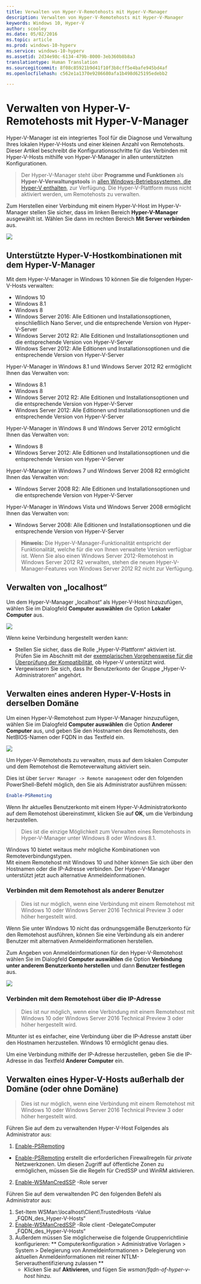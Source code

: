 ```yaml
---
title: Verwalten von Hyper-V-Remotehosts mit Hyper-V-Manager
description: Verwalten von Hyper-V-Remotehosts mit Hyper-V-Manager
keywords: Windows 10, Hyper-V
author: scooley
ms.date: 05/02/2016
ms.topic: article
ms.prod: windows-10-hyperv
ms.service: windows-10-hyperv
ms.assetid: 2d34e98c-6134-479b-8000-3eb360b8b8a3
translationtype: Human Translation
ms.sourcegitcommit: 8f08c85921b9d41f10f3b8cff5e4bafe945bd4af
ms.openlocfilehash: c562e1a1370e9286680afa1b498d625195edebb2

---
```


# Verwalten von Hyper-V-Remotehosts mit Hyper-V-Manager

Hyper-V-Manager ist ein integriertes Tool für die Diagnose und Verwaltung Ihres lokalen Hyper-V-Hosts und einer kleinen Anzahl von Remotehosts.  Dieser Artikel beschreibt die Konfigurationsschritte für das Verbinden mit Hyper-V-Hosts mithilfe von Hyper-V-Manager in allen unterstützten Konfigurationen.

> Der Hyper-V-Manager steht über **Programme und Funktionen** als **Hyper-V-Verwaltungstools** in [allen Windows-Betriebssystemen, die Hyper-V enthalten](../quick_start/walkthrough_compatibility.md#operating-system-requirements), zur Verfügung.  Die Hyper-V-Plattform muss nicht aktiviert werden, um Remotehosts zu verwalten.

Zum Herstellen einer Verbindung mit einem Hyper-V-Host im Hyper-V-Manager stellen Sie sicher, dass im linken Bereich **Hyper-V-Manager** ausgewählt ist. Wählen Sie dann im rechten Bereich **Mit Server verbinden** aus.

![](media/HyperVManager-ConnectToHost.png)

## Unterstützte Hyper-V-Hostkombinationen mit dem Hyper-V-Manager
Mit dem Hyper-V-Manager in Windows 10 können Sie die folgenden Hyper-V-Hosts verwalten:
* Windows 10
* Windows 8.1
* Windows 8
* Windows Server 2016: Alle Editionen und Installationsoptionen, einschließlich Nano Server, und die entsprechende Version von Hyper-V-Server
* Windows Server 2012 R2: Alle Editionen und Installationsoptionen und die entsprechende Version von Hyper-V-Server
* Windows Server 2012: Alle Editionen und Installationsoptionen und die entsprechende Version von Hyper-V-Server

Hyper-V-Manager in Windows 8.1 und Windows Server 2012 R2 ermöglicht Ihnen das Verwalten von:
* Windows 8.1
* Windows 8
* Windows Server 2012 R2: Alle Editionen und Installationsoptionen und die entsprechende Version von Hyper-V-Server
* Windows Server 2012: Alle Editionen und Installationsoptionen und die entsprechende Version von Hyper-V-Server

Hyper-V-Manager in Windows 8 und Windows Server 2012 ermöglicht Ihnen das Verwalten von:
* Windows 8
* Windows Server 2012: Alle Editionen und Installationsoptionen und die entsprechende Version von Hyper-V-Server

Hyper-V-Manager in Windows 7 und Windows Server 2008 R2 ermöglicht Ihnen das Verwalten von:
* Windows Server 2008 R2: Alle Editionen und Installationsoptionen und die entsprechende Version von Hyper-V-Server

Hyper-V-Manager in Windows Vista und Windows Server 2008 ermöglicht Ihnen das Verwalten von:
* Windows Server 2008: Alle Editionen und Installationsoptionen und die entsprechende Version von Hyper-V-Server

> **Hinweis:** Die Hyper-V-Manager-Funktionalität entspricht der Funktionalität, welche für die von Ihnen verwaltete Version verfügbar ist. Wenn Sie also einen Windows Server 2012-Remotehost in Windows Server 2012 R2 verwalten, stehen die neuen Hyper-V-Manager-Features von Windows Server 2012 R2 nicht zur Verfügung.

## Verwalten von „localhost“ ##
Um dem Hyper-V-Manager „localhost“ als Hyper-V-Host hinzuzufügen, wählen Sie im Dialogfeld **Computer auswählen** die Option **Lokaler Computer** aus.

![](media/HyperVManager-ConnectToLocalHost.png)

Wenn keine Verbindung hergestellt werden kann:
*  Stellen Sie sicher, dass die Rolle „Hyper-V-Plattform“ aktiviert ist.  
  Prüfen Sie im Abschnitt mit der [exemplarischen Vorgehensweise für die Überprüfung der Kompatibilität](../quick_start/walkthrough_compatibility.md), ob Hyper-V unterstützt wird.
*  Vergewissern Sie sich, dass Ihr Benutzerkonto der Gruppe „Hyper-V-Administratoren“ angehört.


## Verwalten eines anderen Hyper-V-Hosts in derselben Domäne ##

Um einen Hyper-V-Remotehost zum Hyper-V-Manager hinzuzufügen, wählen Sie im Dialogfeld **Computer auswählen** die Option **Anderer Computer** aus, und geben Sie den Hostnamen des Remotehosts, den NetBIOS-Namen oder FQDN in das Textfeld ein.

![](media/HyperVManager-ConnectToRemoteHost.png)

Um Hyper-V-Remotehosts zu verwalten, muss auf dem lokalen Computer und dem Remotehost die Remoteverwaltung aktiviert sein.

Dies ist über `Server Manager -> Remote management` oder den folgenden PowerShell-Befehl möglich, den Sie als Administrator ausführen müssen: 

``` PowerShell
Enable-PSRemoting
```

Wenn Ihr aktuelles Benutzerkonto mit einem Hyper-V-Administratorkonto auf dem Remotehost übereinstimmt, klicken Sie auf **OK**, um die Verbindung herzustellen.  

> Dies ist die einzige Möglichkeit zum Verwalten eines Remotehosts in Hyper-V-Manager unter Windows 8 oder Windows 8.1.


Windows 10 bietet weitaus mehr mögliche Kombinationen von Remoteverbindungstypen.  
Mit einem Remotehost mit Windows 10 und höher können Sie sich über den Hostnamen oder die IP-Adresse verbinden.  Der Hyper-V-Manager unterstützt jetzt auch alternative Anmeldeinformationen.  


### Verbinden mit dem Remotehost als anderer Benutzer
> Dies ist nur möglich, wenn eine Verbindung mit einem Remotehost mit Windows 10 oder Windows Server 2016 Technical Preview 3 oder höher hergestellt wird.

Wenn Sie unter Windows 10 nicht das ordnungsgemäße Benutzerkonto für den Remotehost ausführen, können Sie eine Verbindung als ein anderer Benutzer mit alternativen Anmeldeinformationen herstellen.

Zum Angeben von Anmeldeinformationen für den Hyper-V-Remotehost wählen Sie im Dialogfeld **Computer auswählen** die Option **Verbindung unter anderem Benutzerkonto herstellen** und dann **Benutzer festlegen** aus.

![](media/HyperVManager-ConnectToRemoteHostAltCreds.png)


### Verbinden mit dem Remotehost über die IP-Adresse
> Dies ist nur möglich, wenn eine Verbindung mit einem Remotehost mit Windows 10 oder Windows Server 2016 Technical Preview 3 oder höher hergestellt wird.

Mitunter ist es einfacher, eine Verbindung über die IP-Adresse anstatt über den Hostnamen herzustellen. Windows 10 ermöglicht genau dies.

Um eine Verbindung mithilfe der IP-Adresse herzustellen, geben Sie die IP-Adresse in das Textfeld **Anderer Computer** ein.


## Verwalten eines Hyper-V-Hosts außerhalb der Domäne (oder ohne Domäne) ##
> Dies ist nur möglich, wenn eine Verbindung mit einem Remotehost mit Windows 10 oder Windows Server 2016 Technical Preview 3 oder höher hergestellt wird.

Führen Sie auf dem zu verwaltenden Hyper-V-Host Folgendes als Administrator aus:

1.  [Enable-PSRemoting](https://technet.microsoft.com/en-us/library/hh849694.aspx)
  * [Enable-PSRemoting](https://technet.microsoft.com/en-us/library/hh849694.aspx) erstellt die erforderlichen Firewallregeln für *private* Netzwerkzonen. Um diesen Zugriff auf öffentliche Zonen zu ermöglichen, müssen Sie die Regeln für CredSSP und WinRM aktivieren.
2.  [Enable-WSManCredSSP](https://technet.microsoft.com/en-us/library/hh849872.aspx) -Role server

Führen Sie auf dem verwaltenden PC den folgenden Befehl als Administrator aus:

1. Set-Item WSMan:\localhost\Client\TrustedHosts -Value „FQDN_des_Hyper-V-Hosts“
2. [Enable-WSManCredSSP](https://technet.microsoft.com/en-us/library/hh849872.aspx) -Role client -DelegateComputer „FQDN_des_Hyper-V-Hosts“
3. Außerdem müssen Sie möglicherweise die folgende Gruppenrichtlinie konfigurieren: ** Computerkonfiguration > Administrative Vorlagen > System > Delegierung von Anmeldeinformationen > Delegierung von aktuellen Anmeldeinformationen mit reiner NTLM-Serverauthentifizierung zulassen **
    * Klicken Sie auf **Aktivieren**, und fügen Sie *wsman/fqdn-of-hyper-v-host* hinzu.



<!--HONumber=Nov16_HO1-->


